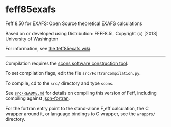 feff85exafs
===========

Feff 8.50 for EXAFS: Open Source theoretical EXAFS calculations

Based on or developed using Distribution: FEFF8.5L
Copyright (c) [2013] University of Washington

For information, see [the feff85exafs wiki](https://github.com/bruceravel/feff85exafs/wiki).

----

Compilation requires the [scons software construction tool](http://www.scons.org/).

To set compilation flags, edit the file `src/FortranCompilation.py`.

To compile, cd to the `src/` directory and type `scons`.

See [`src/README.md`](src/README.md) for details on compiling this
version of Feff, including compiling against
[json-fortran](https://github.com/jacobwilliams/json-fortran).

For the fortran entry point to the stand-alone F_eff calculation, the
C wrapper around it, or language bindings to C wrapper, see the
`wrapprs/` directory.
